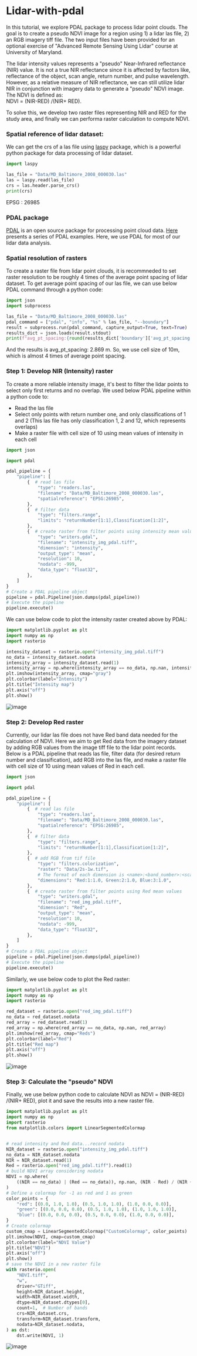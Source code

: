 # Lidar-with-pdal

In this tutorial, we explore PDAL package to process lidar point clouds. The goal is to create a pseudo NDVI image for a region using 1) a lidar las file, 2) an RGB imagery tiff file. The two input files have been provided for an optional exercise of "Advanced Remote Sensing Using Lidar" course at University of Maryland. 

The lidar intensity values represents a "pseudo" Near-Infrared reflectance (NIR) value. It is not a true NIR reflectance since it is affected by factors like, reflectance of the object, scan angle, return number, and pulse wavelength. However, as a relative measure of NIR reflectance, we can still utilize lidar NIR in conjunction with imagery data to generate a "pseudo" NDVI image. The NDVI is defined as:  
NDVI = (NIR-RED) /(NIR+ RED).   

To solve this, we develop two raster files representing NIR and RED for the study area, and finally we can performa raster calculation to compute NDVI. 

### Spatial reference of lidar dataset:
We can get the crs of a las file using [laspy](https://laspy.readthedocs.io) package, which is a powerful python package for data processing of lidar dataset. 
```python
import laspy

las_file = "Data/MD_Baltimore_2008_000030.las"
las = laspy.read(las_file)
crs = las.header.parse_crs()
print(crs)

```
EPSG : 26985

### PDAL package
[PDAL](https://pdal.io/en/) is an open source package for processing point cloud data. [Here](https://pdal.io/en/2.6.0/workshop/index.html) presents a series of PDAL examples. Here, we use PDAL for most of our lidar data analysis. 

### Spatial resolution of rasters
To create a raster file from lidar point clouds, it is recommneded to set raster resolution to be roughly 4 times of the average point spacing of lidar dataset. To get average point spacing of our las file, we can use below PDAL command through a python code:
```python
import json
import subprocess

las_file = "Data/MD_Baltimore_2008_000030.las"
pdal_command = ["pdal", "info", "%s" % las_file, "--boundary"]
result = subprocess.run(pdal_command, capture_output=True, text=True)
results_dict = json.loads(result.stdout)
print(f"avg_pt_spacing:{round(results_dict['boundary']['avg_pt_spacing'],3)} m")
```
And the results is avg_pt_spacing: 2.869 m. So, we use cell size of 10m, which is almost 4 times of average point spacing.



### Step 1: Develop NIR (Intensity) raster
To create a more reliable intensity image, it's best to filter the lidar points to select only first returns and no overlap. We used below PDAL pipeline within a python code to:
-  Read the las file
-  Select only points with return number one, and only classifications of 1 and 2 (This las file has only classification 1, 2 and 12, which represents overlaps)
-  Make a raster file with cell size of 10 using mean values of intensity in each cell
```python
import json

import pdal

pdal_pipeline = {
    "pipeline": [
        {  # read las file
            "type": "readers.las",
            "filename": "Data/MD_Baltimore_2008_000030.las",
            "spatialreference": "EPSG:26985",
        },
        {  # filter data
            "type": "filters.range",
            "limits": "returnNumber[1:1],Classification[1:2]",
        },
        {  # create raster from filter points using intensity mean values
            "type": "writers.gdal",
            "filename": "intensity_img_pdal.tiff",
            "dimension": "intensity",
            "output_type": "mean",
            "resolution": 10,
            "nodata": -999,
            "data_type": "float32",
        },
    ]
}
# Create a PDAL pipeline object
pipeline = pdal.Pipeline(json.dumps(pdal_pipeline))
# Execute the pipeline
pipeline.execute()

```

We can use below code to plot the intensity raster created above by PDAL:
```python
import matplotlib.pyplot as plt
import numpy as np
import rasterio

intensity_dataset = rasterio.open("intensity_img_pdal.tiff")
no_data = intensity_dataset.nodata
intensity_array = intensity_dataset.read(1)
intensity_array = np.where(intensity_array == no_data, np.nan, intensity_array)
plt.imshow(intensity_array, cmap="gray")
plt.colorbar(label="Intensity")
plt.title("Intensity map")
plt.axis("off")
plt.show()
```
![image](https://github.com/AliForghani/Lidar-with-pdal/assets/22843733/d68c4cd1-080f-442b-8a06-e973828b87e0)

### Step 2: Develop Red raster
Currently, our lidar las file does not have Red band data needed for the calculation of NDVI. Here we aim to get Red data from the imagery dataset by adding RGB values from the image tiff file to the lidar point records.
Below is a PDAL pipeline that reads las file, filter data (for desired return number and classification), add RGB into the las file, and make a raster file with cell size of 10 using mean values of Red in each cell.

```python
import json

import pdal

pdal_pipeline = {
    "pipeline": [
        {  # read las file
            "type": "readers.las",
            "filename": "Data/MD_Baltimore_2008_000030.las",
            "spatialreference": "EPSG:26985",
        },
        {  # filter data
            "type": "filters.range",
            "limits": "returnNumber[1:1],Classification[1:2]",
        },
        {  # add RGB from tif file
            "type": "filters.colorization",
            "raster": "Data/2s-1w.tif",
            # The format of each dimension is <name>:<band_number>:<scale_factor>
            "dimensions": "Red:1:1.0, Green:2:1.0, Blue:3:1.0",
        },
        {  # create raster from filter points using Red mean values
            "type": "writers.gdal",
            "filename": "red_img_pdal.tiff",
            "dimension": "Red",
            "output_type": "mean",
            "resolution": 10,
            "nodata": -999,
            "data_type": "float32",
        },
    ]
}
# Create a PDAL pipeline object
pipeline = pdal.Pipeline(json.dumps(pdal_pipeline))
# Execute the pipeline
pipeline.execute()
```

Similarly, we use below code to plot the Red raster:

```python
import matplotlib.pyplot as plt
import numpy as np
import rasterio

red_dataset = rasterio.open("red_img_pdal.tiff")
no_data = red_dataset.nodata
red_array = red_dataset.read(1)
red_array = np.where(red_array == no_data, np.nan, red_array)
plt.imshow(red_array, cmap="Reds")
plt.colorbar(label="Red")
plt.title("Red map")
plt.axis("off")
plt.show()
```

![image](https://github.com/AliForghani/Lidar-with-pdal/assets/22843733/253f1be4-e92f-4728-a1a2-3ef421bd039b)


### Step 3: Calculate the "pseudo" NDVI
Finally, we use below python code to calculate NDVI as NDVI = (NIR-RED) /(NIR+ RED), plot it and save the results into a new raster file. 
```python
import matplotlib.pyplot as plt
import numpy as np
import rasterio
from matplotlib.colors import LinearSegmentedColormap


# read intensity and Red data...record nodata
NIR_dataset = rasterio.open("intensity_img_pdal.tiff")
no_data = NIR_dataset.nodata
NIR = NIR_dataset.read(1)
Red = rasterio.open("red_img_pdal.tiff").read(1)
# build NDVI array considering nodata
NDVI = np.where(
    ((NIR == no_data) | (Red == no_data)), np.nan, (NIR - Red) / (NIR + Red)
)
# Define a colormap for -1 as red and 1 as green
color_points = {
    "red": [(0.0, 1.0, 1.0), (0.5, 1.0, 1.0), (1.0, 0.0, 0.0)],
    "green": [(0.0, 0.0, 0.0), (0.5, 1.0, 1.0), (1.0, 1.0, 1.0)],
    "blue": [(0.0, 0.0, 0.0), (0.5, 0.0, 0.0), (1.0, 0.0, 0.0)],
}
# Create colormap
custom_cmap = LinearSegmentedColormap("CustomColormap", color_points)
plt.imshow(NDVI, cmap=custom_cmap)
plt.colorbar(label="NDVI Value")
plt.title("NDVI")
plt.axis("off")
plt.show()
# save the NDVI in a new raster file
with rasterio.open(
    "NDVI.tiff",
    "w",
    driver="GTiff",
    height=NIR_dataset.height,
    width=NIR_dataset.width,
    dtype=NIR_dataset.dtypes[0],
    count=1,  # Number of bands
    crs=NIR_dataset.crs,
    transform=NIR_dataset.transform,
    nodata=NIR_dataset.nodata,
) as dst:
    dst.write(NDVI, 1)
```
![image](https://github.com/AliForghani/Lidar-with-pdal/assets/22843733/467055ac-8213-49f1-8888-4a5a52a7f71a)

